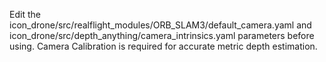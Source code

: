 Edit the icon_drone/src/realflight_modules/ORB_SLAM3/default_camera.yaml and icon_drone/src/depth_anything/camera_intrinsics.yaml parameters before using. Camera Calibration is required for accurate metric depth estimation.
